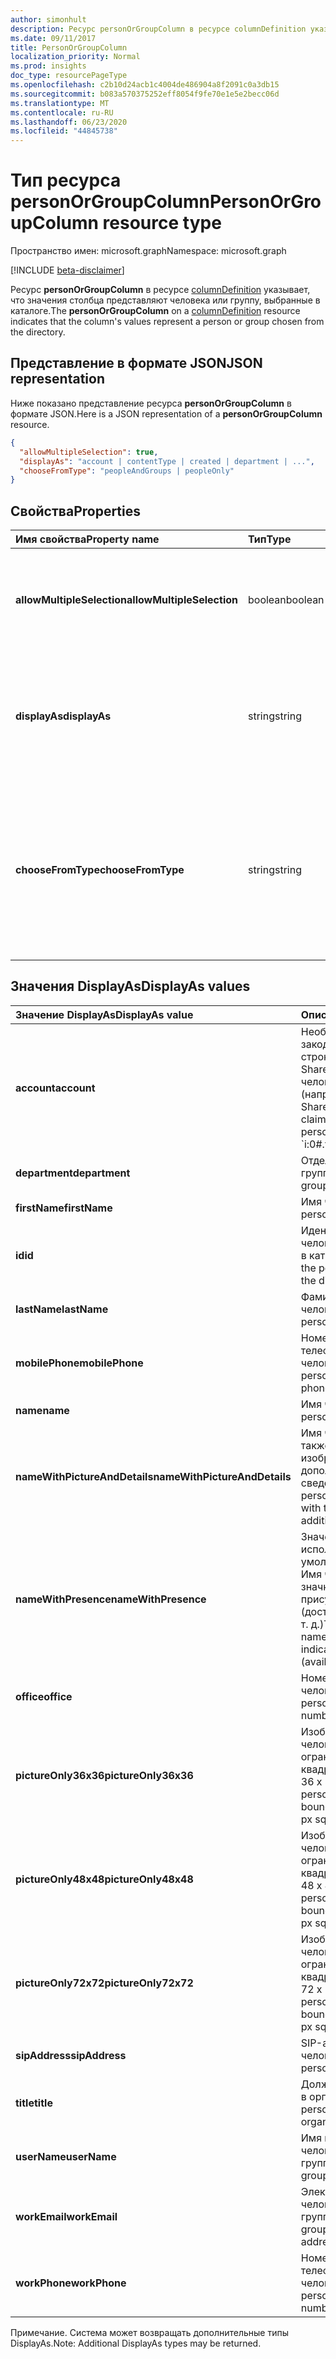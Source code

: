 ```yaml
---
author: simonhult
description: Ресурс personOrGroupColumn в ресурсе columnDefinition указывает, что значения столбца представляют человека или группу, выбранные в каталоге.
ms.date: 09/11/2017
title: PersonOrGroupColumn
localization_priority: Normal
ms.prod: insights
doc_type: resourcePageType
ms.openlocfilehash: c2b10d24acb1c4004de486904a8f2091c0a3db15
ms.sourcegitcommit: b083a570375252eff8054f9fe70e1e5e2becc06d
ms.translationtype: MT
ms.contentlocale: ru-RU
ms.lasthandoff: 06/23/2020
ms.locfileid: "44845738"
---
```

# <a name="personorgroupcolumn-resource-type"></a><span data-ttu-id="f0721-103">Тип ресурса personOrGroupColumn</span><span class="sxs-lookup"><span data-stu-id="f0721-103">PersonOrGroupColumn resource type</span></span>

<span data-ttu-id="f0721-104">Пространство имен: microsoft.graph</span><span class="sxs-lookup"><span data-stu-id="f0721-104">Namespace: microsoft.graph</span></span>

[!INCLUDE [beta-disclaimer](../../includes/beta-disclaimer.md)]

<span data-ttu-id="f0721-105">Ресурс **personOrGroupColumn** в ресурсе [columnDefinition](columndefinition.md) указывает, что значения столбца представляют человека или группу, выбранные в каталоге.</span><span class="sxs-lookup"><span data-stu-id="f0721-105">The **personOrGroupColumn** on a [columnDefinition](columndefinition.md) resource indicates that the column's values represent a person or group chosen from the directory.</span></span>

## <a name="json-representation"></a><span data-ttu-id="f0721-106">Представление в формате JSON</span><span class="sxs-lookup"><span data-stu-id="f0721-106">JSON representation</span></span>

<span data-ttu-id="f0721-107">Ниже показано представление ресурса **personOrGroupColumn** в формате JSON.</span><span class="sxs-lookup"><span data-stu-id="f0721-107">Here is a JSON representation of a **personOrGroupColumn** resource.</span></span>
<!-- { "blockType": "resource", "@type": "microsoft.graph.personOrGroupColumn", "@property.aka": "chooseFromType=format" } -->

```json
{
  "allowMultipleSelection": true,
  "displayAs": "account | contentType | created | department | ...",
  "chooseFromType": "peopleAndGroups | peopleOnly"
}
```

## <a name="properties"></a><span data-ttu-id="f0721-108">Свойства</span><span class="sxs-lookup"><span data-stu-id="f0721-108">Properties</span></span>

| <span data-ttu-id="f0721-109">Имя свойства</span><span class="sxs-lookup"><span data-stu-id="f0721-109">Property name</span></span>              | <span data-ttu-id="f0721-110">Тип</span><span class="sxs-lookup"><span data-stu-id="f0721-110">Type</span></span>    | <span data-ttu-id="f0721-111">Описание</span><span class="sxs-lookup"><span data-stu-id="f0721-111">Description</span></span>
|:---------------------------|:--------|:--------------------------------------
| <span data-ttu-id="f0721-112">**allowMultipleSelection**</span><span class="sxs-lookup"><span data-stu-id="f0721-112">**allowMultipleSelection**</span></span> | <span data-ttu-id="f0721-113">boolean</span><span class="sxs-lookup"><span data-stu-id="f0721-113">boolean</span></span> | <span data-ttu-id="f0721-114">Указывает, можно ли выбрать несколько значений в источнике.</span><span class="sxs-lookup"><span data-stu-id="f0721-114">Indicates whether multiple values can be selected from the source.</span></span>
| <span data-ttu-id="f0721-115">**displayAs**</span><span class="sxs-lookup"><span data-stu-id="f0721-115">**displayAs**</span></span>              | <span data-ttu-id="f0721-116">string</span><span class="sxs-lookup"><span data-stu-id="f0721-116">string</span></span>  | <span data-ttu-id="f0721-117">Указывает способ отображения сведений о выбранном человеке или группе.</span><span class="sxs-lookup"><span data-stu-id="f0721-117">How to display the information about the person or group chosen.</span></span> <span data-ttu-id="f0721-118">См. ниже.</span><span class="sxs-lookup"><span data-stu-id="f0721-118">See below.</span></span>
| <span data-ttu-id="f0721-119">**chooseFromType**</span><span class="sxs-lookup"><span data-stu-id="f0721-119">**chooseFromType**</span></span>         | <span data-ttu-id="f0721-120">string</span><span class="sxs-lookup"><span data-stu-id="f0721-120">string</span></span>  | <span data-ttu-id="f0721-121">Указывает, что можно выбирать: только людей либо людей и группы.</span><span class="sxs-lookup"><span data-stu-id="f0721-121">Whether to allow selection of people only, or people and groups.</span></span> <span data-ttu-id="f0721-122">Должно иметь тип `peopleAndGroups` или `peopleOnly`.</span><span class="sxs-lookup"><span data-stu-id="f0721-122">Must be one of `peopleAndGroups` or `peopleOnly`.</span></span>

## <a name="displayas-values"></a><span data-ttu-id="f0721-123">Значения DisplayAs</span><span class="sxs-lookup"><span data-stu-id="f0721-123">DisplayAs values</span></span>

| <span data-ttu-id="f0721-124">Значение DisplayAs</span><span class="sxs-lookup"><span data-stu-id="f0721-124">DisplayAs value</span></span>               | <span data-ttu-id="f0721-125">Описание</span><span class="sxs-lookup"><span data-stu-id="f0721-125">Description</span></span>                                                                                                 |
|:------------------------------|:------------------------------------------------------------------------------------------------------------|
| <span data-ttu-id="f0721-126">**account**</span><span class="sxs-lookup"><span data-stu-id="f0721-126">**account**</span></span>                   | <span data-ttu-id="f0721-127">Необработанная закодированная строка утверждения SharePoint для человека или группы (например,</span><span class="sxs-lookup"><span data-stu-id="f0721-127">The raw SharePoint encoded claim string for the person or group (eg.</span></span> <span data-ttu-id="f0721-128">`i:0#.f|membership|jane@contoso.com`).</span><span class="sxs-lookup"><span data-stu-id="f0721-128">`i:0#.f|membership|jane@contoso.com`).</span></span> |
| <span data-ttu-id="f0721-129">**department**</span><span class="sxs-lookup"><span data-stu-id="f0721-129">**department**</span></span>                | <span data-ttu-id="f0721-130">Отдел человека или группы.</span><span class="sxs-lookup"><span data-stu-id="f0721-130">The person or group's department.</span></span>                                                                           |
| <span data-ttu-id="f0721-131">**firstName**</span><span class="sxs-lookup"><span data-stu-id="f0721-131">**firstName**</span></span>                 | <span data-ttu-id="f0721-132">Имя человека.</span><span class="sxs-lookup"><span data-stu-id="f0721-132">The person's first name.</span></span>                                                                                    |
| <span data-ttu-id="f0721-133">**id**</span><span class="sxs-lookup"><span data-stu-id="f0721-133">**id**</span></span>                        | <span data-ttu-id="f0721-134">Идентификатор человека или группы в каталоге.</span><span class="sxs-lookup"><span data-stu-id="f0721-134">The id of the person or group in the directory.</span></span>                                                             |
| <span data-ttu-id="f0721-135">**lastName**</span><span class="sxs-lookup"><span data-stu-id="f0721-135">**lastName**</span></span>                  | <span data-ttu-id="f0721-136">Фамилия человека.</span><span class="sxs-lookup"><span data-stu-id="f0721-136">The person's last name.</span></span>                                                                                     |
| <span data-ttu-id="f0721-137">**mobilePhone**</span><span class="sxs-lookup"><span data-stu-id="f0721-137">**mobilePhone**</span></span>               | <span data-ttu-id="f0721-138">Номер мобильного телефона человека.</span><span class="sxs-lookup"><span data-stu-id="f0721-138">The person's mobile phone number.</span></span>                                                                           |
| <span data-ttu-id="f0721-139">**name**</span><span class="sxs-lookup"><span data-stu-id="f0721-139">**name**</span></span>                      | <span data-ttu-id="f0721-140">Имя человека.</span><span class="sxs-lookup"><span data-stu-id="f0721-140">The person's name.</span></span>                                                                                          |
| <span data-ttu-id="f0721-141">**nameWithPictureAndDetails**</span><span class="sxs-lookup"><span data-stu-id="f0721-141">**nameWithPictureAndDetails**</span></span> | <span data-ttu-id="f0721-142">Имя человека, а также его изображение и дополнительные сведения о нем.</span><span class="sxs-lookup"><span data-stu-id="f0721-142">The person's name along with their picture and additional details.</span></span>                                          |
| <span data-ttu-id="f0721-143">**nameWithPresence**</span><span class="sxs-lookup"><span data-stu-id="f0721-143">**nameWithPresence**</span></span>          | <span data-ttu-id="f0721-144">Значение, используемое по умолчанию.</span><span class="sxs-lookup"><span data-stu-id="f0721-144">Default.</span></span> <span data-ttu-id="f0721-145">Имя человека со значком индикатора присутствия (доступен, занят и т. д.)</span><span class="sxs-lookup"><span data-stu-id="f0721-145">The person's name with a presence indicator icon (available/busy/etc.)</span></span>                             |
| <span data-ttu-id="f0721-146">**office**</span><span class="sxs-lookup"><span data-stu-id="f0721-146">**office**</span></span>                    | <span data-ttu-id="f0721-147">Номер офиса человека.</span><span class="sxs-lookup"><span data-stu-id="f0721-147">The person's office number.</span></span>                                                                                 |
| <span data-ttu-id="f0721-148">**pictureOnly36x36**</span><span class="sxs-lookup"><span data-stu-id="f0721-148">**pictureOnly36x36**</span></span>          | <span data-ttu-id="f0721-149">Изображение человека, ограниченное квадратом размером 36 x 36 пикселей.</span><span class="sxs-lookup"><span data-stu-id="f0721-149">The person's picture, bounded by a 36x36 px square.</span></span>                                                         |
| <span data-ttu-id="f0721-150">**pictureOnly48x48**</span><span class="sxs-lookup"><span data-stu-id="f0721-150">**pictureOnly48x48**</span></span>          | <span data-ttu-id="f0721-151">Изображение человека, ограниченное квадратом размером 48 x 48 пикселей.</span><span class="sxs-lookup"><span data-stu-id="f0721-151">The person's picture, bounded by a 48x48 px square.</span></span>                                                         |
| <span data-ttu-id="f0721-152">**pictureOnly72x72**</span><span class="sxs-lookup"><span data-stu-id="f0721-152">**pictureOnly72x72**</span></span>          | <span data-ttu-id="f0721-153">Изображение человека, ограниченное квадратом размером 72 x 72 пикселей.</span><span class="sxs-lookup"><span data-stu-id="f0721-153">The person's picture, bounded by a 72x72 px square.</span></span>                                                         |
| <span data-ttu-id="f0721-154">**sipAddress**</span><span class="sxs-lookup"><span data-stu-id="f0721-154">**sipAddress**</span></span>                | <span data-ttu-id="f0721-155">SIP-адрес человека.</span><span class="sxs-lookup"><span data-stu-id="f0721-155">The person's sip address.</span></span>                                                                                   |
| <span data-ttu-id="f0721-156">**title**</span><span class="sxs-lookup"><span data-stu-id="f0721-156">**title**</span></span>                     | <span data-ttu-id="f0721-157">Должность человека в организации.</span><span class="sxs-lookup"><span data-stu-id="f0721-157">The person's title in the organization.</span></span>                                                                     |
| <span data-ttu-id="f0721-158">**userName**</span><span class="sxs-lookup"><span data-stu-id="f0721-158">**userName**</span></span>                  | <span data-ttu-id="f0721-159">Имя пользователя человека или группы.</span><span class="sxs-lookup"><span data-stu-id="f0721-159">The person or group's user name.</span></span>                                                                            |
| <span data-ttu-id="f0721-160">**workEmail**</span><span class="sxs-lookup"><span data-stu-id="f0721-160">**workEmail**</span></span>                 | <span data-ttu-id="f0721-161">Электронный адрес человека или группы.</span><span class="sxs-lookup"><span data-stu-id="f0721-161">The person or group's email address.</span></span>                                                                        |
| <span data-ttu-id="f0721-162">**workPhone**</span><span class="sxs-lookup"><span data-stu-id="f0721-162">**workPhone**</span></span>                 | <span data-ttu-id="f0721-163">Номер рабочего телефона человека.</span><span class="sxs-lookup"><span data-stu-id="f0721-163">The person's work phone number.</span></span>                                                                             |

<span data-ttu-id="f0721-164">Примечание. Система может возвращать дополнительные типы DisplayAs.</span><span class="sxs-lookup"><span data-stu-id="f0721-164">Note: Additional DisplayAs types may be returned.</span></span>

<!--
{
  "type": "#page.annotation",
  "description": "",
  "keywords": "",
  "section": "documentation",
  "tocPath": "Resources/PersonOrGroupColumn",
  "suppressions": []
}
-->
